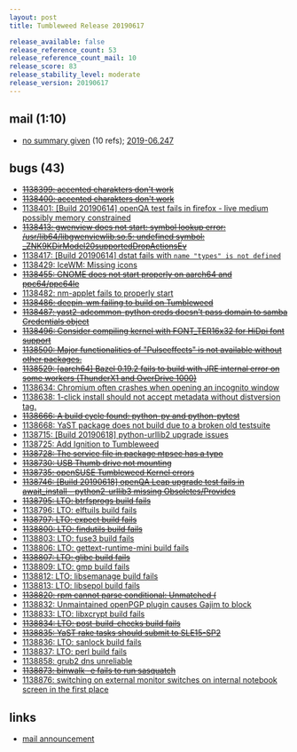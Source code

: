 ```yaml
---
layout: post
title: Tumbleweed Release 20190617

release_available: false
release_reference_count: 53
release_reference_count_mail: 10
release_score: 83
release_stability_level: moderate
release_version: 20190617
---
```


## mail (1:10)

- [no summary given](https://lists.opensuse.org/opensuse-factory/2019-06/msg00244.html) (10 refs); [2019-06.247](https://lists.opensuse.org/opensuse-factory/2019-06/msg00247.html)

## bugs (43)

<!--more-->

- ~~[1138399: accented charakters don't work](https://bugzilla.opensuse.org/show_bug.cgi?id=1138399)~~
- ~~[1138400: accented charakters don't work](https://bugzilla.opensuse.org/show_bug.cgi?id=1138400)~~
- [1138401: \[Build 20190614\] openQA test fails in firefox - live medium possibly memory constrained](https://bugzilla.opensuse.org/show_bug.cgi?id=1138401)
- ~~[1138413: gwenview does not start: symbol lookup error: /usr/lib64/libgwenviewlib.so.5: undefined symbol: _ZNK9KDirModel20supportedDropActionsEv](https://bugzilla.opensuse.org/show_bug.cgi?id=1138413)~~
- [1138417: \[Build 20190614\] dstat fails with `name "types" is not defined`](https://bugzilla.opensuse.org/show_bug.cgi?id=1138417)
- [1138429: IceWM: Missing icons](https://bugzilla.opensuse.org/show_bug.cgi?id=1138429)
- ~~[1138455: GNOME does not start properly on aarch64 and ppc64/ppc64le](https://bugzilla.opensuse.org/show_bug.cgi?id=1138455)~~
- [1138482: nm-applet fails to properly start](https://bugzilla.opensuse.org/show_bug.cgi?id=1138482)
- ~~[1138486: deepin-wm failing to build on Tumbleweed](https://bugzilla.opensuse.org/show_bug.cgi?id=1138486)~~
- ~~[1138487: yast2-adcommon-python creds doesn't pass domain to samba Credentials object](https://bugzilla.opensuse.org/show_bug.cgi?id=1138487)~~
- ~~[1138496: Consider compiling kernel with FONT_TER16x32 for HiDpi font support](https://bugzilla.opensuse.org/show_bug.cgi?id=1138496)~~
- ~~[1138500: Major functionalities of "Pulseeffects" is not available without other packages.](https://bugzilla.opensuse.org/show_bug.cgi?id=1138500)~~
- ~~[1138529: \[aarch64\] Bazel 0.19.2 fails to build with JRE internal error on some workers (ThunderX1 and OverDrive 1000)](https://bugzilla.opensuse.org/show_bug.cgi?id=1138529)~~
- [1138634: Chromium often crashes when opening an incognito window](https://bugzilla.opensuse.org/show_bug.cgi?id=1138634)
- [1138638: 1-click install should not accept metadata without distversion tag.](https://bugzilla.opensuse.org/show_bug.cgi?id=1138638)
- ~~[1138666: A build cycle found: python-py and python-pytest](https://bugzilla.opensuse.org/show_bug.cgi?id=1138666)~~
- [1138668: YaST package does not build due to a broken old testsuite](https://bugzilla.opensuse.org/show_bug.cgi?id=1138668)
- [1138715: \[Build 20190618\] python-urllib2 upgrade issues](https://bugzilla.opensuse.org/show_bug.cgi?id=1138715)
- [1138725: Add Ignition to Tumbleweed](https://bugzilla.opensuse.org/show_bug.cgi?id=1138725)
- ~~[1138728: The service file in package ntpsec has a typo](https://bugzilla.opensuse.org/show_bug.cgi?id=1138728)~~
- ~~[1138730: USB Thumb drive not mounting](https://bugzilla.opensuse.org/show_bug.cgi?id=1138730)~~
- ~~[1138735: openSUSE Tumbleweed Kernel errors](https://bugzilla.opensuse.org/show_bug.cgi?id=1138735)~~
- ~~[1138746: \[Build 20190618\] openQA Leap upgrade test fails in await_install - python2-urllib3 missing Obsoletes/Provides](https://bugzilla.opensuse.org/show_bug.cgi?id=1138746)~~
- ~~[1138795: LTO:  btrfsprogs build fails](https://bugzilla.opensuse.org/show_bug.cgi?id=1138795)~~
- [1138796: LTO: elftuils build fails](https://bugzilla.opensuse.org/show_bug.cgi?id=1138796)
- ~~[1138797: LTO: expect build fails](https://bugzilla.opensuse.org/show_bug.cgi?id=1138797)~~
- ~~[1138800: LTO: findutils build fails](https://bugzilla.opensuse.org/show_bug.cgi?id=1138800)~~
- [1138803: LTO: fuse3 build fails](https://bugzilla.opensuse.org/show_bug.cgi?id=1138803)
- [1138806: LTO: gettext-runtime-mini build fails](https://bugzilla.opensuse.org/show_bug.cgi?id=1138806)
- ~~[1138807: LTO: glibc build fails](https://bugzilla.opensuse.org/show_bug.cgi?id=1138807)~~
- [1138809: LTO: gmp build fails](https://bugzilla.opensuse.org/show_bug.cgi?id=1138809)
- [1138812: LTO: libsemanage build fails](https://bugzilla.opensuse.org/show_bug.cgi?id=1138812)
- [1138813: LTO: libsepol build fails](https://bugzilla.opensuse.org/show_bug.cgi?id=1138813)
- ~~[1138820: rpm cannot parse conditional: Unmatched (](https://bugzilla.opensuse.org/show_bug.cgi?id=1138820)~~
- [1138832: Unmaintained openPGP plugin causes Gajim to block](https://bugzilla.opensuse.org/show_bug.cgi?id=1138832)
- [1138833: LTO: libxcrypt build fails](https://bugzilla.opensuse.org/show_bug.cgi?id=1138833)
- ~~[1138834: LTO: post-build-checks build fails](https://bugzilla.opensuse.org/show_bug.cgi?id=1138834)~~
- ~~[1138835: YaST rake tasks should submit to SLE15-SP2](https://bugzilla.opensuse.org/show_bug.cgi?id=1138835)~~
- [1138836: LTO: sanlock build fails](https://bugzilla.opensuse.org/show_bug.cgi?id=1138836)
- [1138837: LTO: perl build fails](https://bugzilla.opensuse.org/show_bug.cgi?id=1138837)
- [1138858: grub2 dns unreliable](https://bugzilla.opensuse.org/show_bug.cgi?id=1138858)
- ~~[1138873: binwalk -e fails to run sasquatch](https://bugzilla.opensuse.org/show_bug.cgi?id=1138873)~~
- [1138876: switching on external monitor switches on internal notebook screen in the first place](https://bugzilla.opensuse.org/show_bug.cgi?id=1138876)



## links

- [mail announcement](https://lists.opensuse.org/opensuse-factory/2019-06/msg00243.html)
